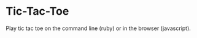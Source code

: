 Tic-Tac-Toe
===========

Play tic tac toe on the command line (ruby) or in the browser (javascript).

